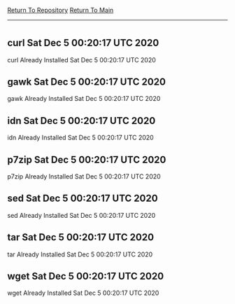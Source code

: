 [Return To Repository](https://github.com/deathbybandaid/piholeparser/)
[Return To Main](https://github.com/deathbybandaid/piholeparser/blob/master/RecentRunLogs/Mainlog.md)
____________________________________
# 
## curl Sat Dec  5 00:20:17 UTC 2020
curl Already Installed Sat Dec  5 00:20:17 UTC 2020
## gawk Sat Dec  5 00:20:17 UTC 2020
gawk Already Installed Sat Dec  5 00:20:17 UTC 2020
## idn Sat Dec  5 00:20:17 UTC 2020
idn Already Installed Sat Dec  5 00:20:17 UTC 2020
## p7zip Sat Dec  5 00:20:17 UTC 2020
p7zip Already Installed Sat Dec  5 00:20:17 UTC 2020
## sed Sat Dec  5 00:20:17 UTC 2020
sed Already Installed Sat Dec  5 00:20:17 UTC 2020
## tar Sat Dec  5 00:20:17 UTC 2020
tar Already Installed Sat Dec  5 00:20:17 UTC 2020
## wget Sat Dec  5 00:20:17 UTC 2020
wget Already Installed Sat Dec  5 00:20:17 UTC 2020
